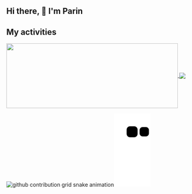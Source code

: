 ## Hi there, 👋  I'm Parin

## My activities

<a href="https://github.com/Pepyn0">
  <img width=450 height=170 align="center" src="https://github-readme-stats.vercel.app/api?username=Pepyn0&theme=midnight-purple&show_icons=true&bg_color=0D1117&hide_border=true&count_private=true" />
</a>
<a href="https://github.com/Pepyn0">
  <img align="center" src="https://github-readme-stats.vercel.app/api/top-langs/?username=Pepyn0&theme=midnight-purple&layout=compact&bg_color=0D1117&hide_border=true&count_private=true" />
</a>


![github contribution grid snake animation](https://raw.githubusercontent.com/rynparin/rynparin/output/github-contribution-grid-snake-dark.svg#gh-dark-mode-only)![github contribution grid snake animation](https://raw.githubusercontent.com/rynparin/rynparin/output/github-contribution-grid-snake.svg#gh-light-mode-only)


